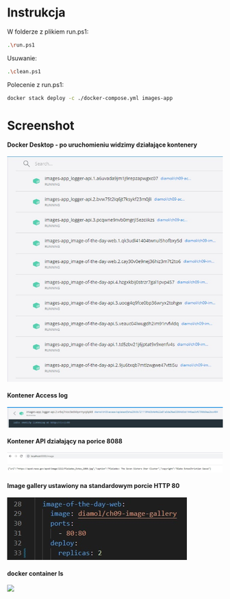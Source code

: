 # Instrukcja
W folderze z plikiem run.ps1:
```sh
.\run.ps1
```
Usuwanie:
```sh
.\clean.ps1  
``` 

Polecenie z run.ps1:
```sh
docker stack deploy -c ./docker-compose.yml images-app
``` 

# Screenshot
#### Docker Desktop - po uruchomieniu widzimy działające kontenery
![](images/docker_desktop_all_containers_running.jpg)
#### Kontener Access log 
![](images/logs.jpg)
#### Kontener API działający na porice 8088
![](images/api_browser.jpg)
#### Image gallery ustawiony na standardowym porcie HTTP 80
![](images/gallery.jpg)
#### docker container ls
![](images/container_ls.jpg.jpg)